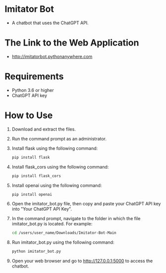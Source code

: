 # Imitator Bot
- A chatbot that uses the ChatGPT API.
# The Link to the Web Application
- http://imitatorbot.pythonanywhere.com
# Requirements
- Python 3.6 or higher
- ChatGPT API key
# How to Use
1. Download and extract the files.
2. Run the command prompt as an administrator.
3. Install flask using the following command:
   
   ```Bash
   pip install flask
   
4. Install flask_cors using the following command:

   ```Bash
   pip install flask_cors

5. Install openai using the following command:

   ```Bash
   pip install openai

6. Open the imitator_bot.py file, then copy and paste your ChatGPT API key into "Your ChatGPT API Key".
7. In the command prompt, navigate to the folder in which the file imitator_bot.py is located. For example:

   ```Bash
   cd /users/user_name/Downloads/Imitator-Bot-Main
   
8. Run imitator_bot.py using the following command:

   ```Bash
   python imitator_bot.py
   
9. Open your web browser and go to http://127.0.0.1:5000 to access the chatbot.
